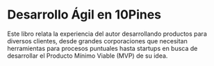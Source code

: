 # Desarrollo Ágil en 10Pines

Este libro relata la experiencia del autor desarrollando productos para diversos clientes, desde grandes corporaciones que necesitan herramientas para procesos puntuales hasta startups en busca de desarrollar el Producto Mínimo Viable \(MVP\) de su idea.

